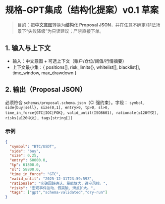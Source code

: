 # 规格-GPT集成（结构化提案）v0.1 草案

> 目的：把**中文意图**转换为**结构化 Proposal JSON**，并在任意不确定/非法场景下“失败降级”为只读建议；严禁直接下单。

## 1. 输入与上下文
- 输入：中文意图 + 可选上下文（账户/仓位/阈值/行情摘要）
- 上下文最小集：{ positions[], risk_limits{}, whitelist[], blacklist[], time_window, max_drawdown }

## 2. 输出（Proposal JSON）
必须符合 `schemas/proposal.schema.json`（CI 强约束）。字段：
`symbol, side{buy|sell}, size(0,1], entry>0, tp>0, sl>0, time_in_force{GTC|IOC|FOK}, valid_until(ISO8601),
 rationale(≤120中文), risks(≤120中文), tags[string[]]`

### 示例
```json
{
  "symbol": "BTC/USDT",
  "side": "buy",
  "size": 0.25,
  "entry": 60000.0,
  "tp": 61800.0,
  "sl": 58800.0,
  "time_in_force": "GTC",
  "valid_until": "2025-12-31T23:59:59Z",
  "rationale": "突破回踩确认，量能放大，遵守风控。",
  "risks": "宏观事件波动、假突破、滑点扩大。",
  "tags": ["gpt","schema-validated","dry-run"]
}
